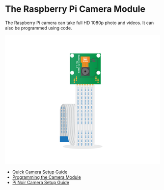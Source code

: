# The Raspberry Pi Camera Module

The Raspberry Pi camera can take full HD 1080p photo and videos. It can also be programmed using code. 

![](images/Camera_Module.png)

- [Quick Camera Setup Guide](quick-camera-setup.md)
- [Programming the Camera Module]()
- [Pi Noir Camera Setup Guide]()
